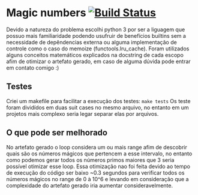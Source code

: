 # Magic numbers [![Build Status](https://travis-ci.com/diegosperes/b2challenge.svg?branch=master)](https://travis-ci.com/diegosperes/b2challenge)

Devido a natureza do problema escolhi python 3 por ser a liguagem que possuo mais familiaridade podendo usufruir de benefícios builtins sem a necessidade de depêndencias externa ou alguma implementação de controle como o caso do memoize (functools.lru_cache). Foram utilizados alguns conceitos matemáticos explicados na docstring de cada escopo afim de otimizar o artefato gerado, em caso de alguma dúvida pode entrar em contato comigo :)

## Testes

Criei um makefile para facilitar a execução dos testes: ```make tests```
Os teste foram dividídos em duas suit cases no mesmo arquivo, no entanto em um projetos mais complexo seria legar separar elas por arquivos.

## O que pode ser melhorado

No artefato gerado o loop considera um ou mais range afim de descobrir quais são os números mágicos que pertencem a esse intervalo, no entanto como podemos gerar todos os números primos maiores que 3 seria possível otimizar esse loop. Essa otimização nao foi feita devido ao tempo de execução do código ser baixo ~0.3 segundos para verificar todos os números mágicos no range de 0 à 10^6 e levando em consideração que a complexidade do artefato gerado iria aumentar consideravelmente.
